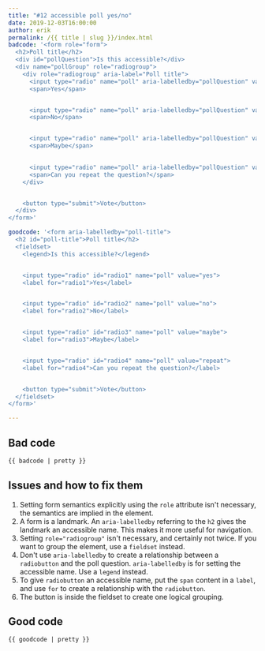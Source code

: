 ```yaml
---
title: "#12 accessible poll yes/no"
date: 2019-12-03T16:00:00
author: erik
permalink: /{{ title | slug }}/index.html
badcode: '<form role="form">
  <h2>Poll title</h2>
  <div id="pollQuestion">Is this accessible?</div>
  <div name="pollGroup" role="radiogroup">
    <div role="radiogroup" aria-label="Poll title">
      <input type="radio" name="poll" aria-labelledby="pollQuestion" value="[object Object]">
      <span>Yes</span>     


      <input type="radio" name="poll" aria-labelledby="pollQuestion" value="[object Object]">
      <span>No</span>   


      <input type="radio" name="poll" aria-labelledby="pollQuestion" value="[object Object]">
      <span>Maybe</span>
      

      <input type="radio" name="poll" aria-labelledby="pollQuestion" value="[object Object]">
      <span>Can you repeat the question?</span>      
    </div>


    <button type="submit">Vote</button>
  </div>
</form>'

goodcode: '<form aria-labelledby="poll-title">
  <h2 id="poll-title">Poll title</h2>
  <fieldset>
    <legend>Is this accessible?</legend>


    <input type="radio" id="radio1" name="poll" value="yes">
    <label for="radio1">Yes</label>


    <input type="radio" id="radio2" name="poll" value="no">
    <label for="radio2">No</label>


    <input type="radio" id="radio3" name="poll" value="maybe">
    <label for="radio3">Maybe</label>


    <input type="radio" id="radio4" name="poll" value="repeat">
    <label for="radio4">Can you repeat the question?</label>  


    <button type="submit">Vote</button>
  </fieldset>
</form>'

---
```


<div class="section bad">

## Bad code

```html
{{ badcode | pretty }}
```
</div>

<div class="section">

## Issues and how to fix them

1. Setting form semantics explicitly using the `role` attribute isn't necessary, the semantics are implied in the element.
1. A form is a landmark. An `aria-labelledby` referring to the `h2` gives the landmark an accessible name. This makes it more useful for navigation.
1. Setting `role="radiogroup"` isn't necessary, and certainly not twice. If you want to group the element, use a `fieldset` instead.
1. Don't use `aria-labelledby` to create a relationship between a `radiobutton` and the poll question. `aria-labelledby` is for setting the accessible name. Use a `legend` instead.
1. To give `radiobutton` an accessible name, put the `span` content in a `label`, and use `for` to create a relationship with the `radiobutton`.
1. The button is inside the fieldset to create one logical grouping.

</div>

<div class="section">

## Good code

```html
{{ goodcode | pretty }}
```
</div>


